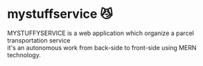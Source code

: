 # mystuffservice 😼
MYSTUFFYSERVICE is a web application which organize a parcel transportation service 
<br />
it's an autonomous work from back-side to front-side using MERN technology.
<br />
